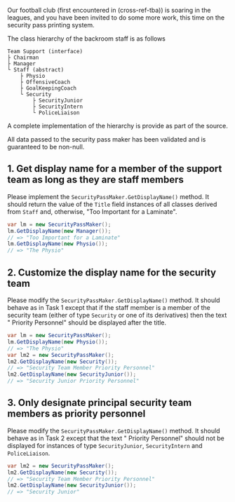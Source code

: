 Our football club (first encountered in (cross-ref-tba)) is soaring in the leagues, and you have been invited to do some more work, this time on the security pass printing system.

The class hierarchy of the backroom staff is as follows

```
Team Support (interface)
├ Chairman
├ Manager
└ Staff (abstract)
    ├ Physio
    ├ OffensiveCoach
    ├ GoalKeepingCoach
    └ Security
        ├ SecurityJunior
        ├ SecurityIntern
        └ PoliceLiaison
```

A complete implementation of the hierarchy is provide as part of the source.

All data passed to the security pass maker has been validated and is guaranteed to be non-null.

## 1. Get display name for a member of the support team as long as they are staff members

Please implement the `SecurityPassMaker.GetDisplayName()` method. It should return the value of the `Title` field instances of all classes derived from `Staff` and, otherwise, "Too Important for a Laminate".

```csharp
var lm = new SecurityPassMaker();
lm.GetDisplayName(new Manager());
// => "Too Important for a Laminate"
lm.GetDisplayName(new Physio());
// => "The Physio"
```

## 2. Customize the display name for the security team

Please modify the `SecurityPassMaker.GetDisplayName()` method. It should behave as in Task 1 except that if the staff member is a member of the security team (either of type `Security` or one of its derivatives) then the text " Priority Personnel" should be displayed after the title.

```csharp
var lm = new SecurityPassMaker();
lm.GetDisplayName(new Physio());
// => "The Physio"
var lm2 = new SecurityPassMaker();
lm2.GetDisplayName(new Security());
// => "Security Team Member Priority Personnel"
lm2.GetDisplayName(new SecurityJunior());
// => "Security Junior Priority Personnel"
```

## 3. Only designate principal security team members as priority personnel

Please modify the `SecurityPassMaker.GetDisplayName()` method. It should behave as in Task 2 except that the text " Priority Personnel" should not be displayed for instances of type `SecurityJunior`, `SecurityIntern` and `PoliceLiaison`.

```csharp
var lm2 = new SecurityPassMaker();
lm2.GetDisplayName(new Security());
// => "Security Team Member Priority Personnel"
lm2.GetDisplayName(new SecurityJunior());
// => "Security Junior"
```
